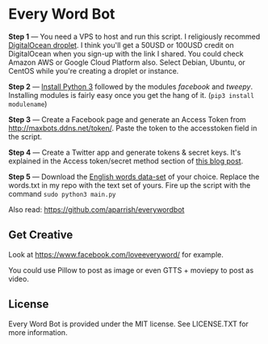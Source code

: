 # Every Word Bot

**Step 1** — You need a VPS to host and run this script. I religiously recommed [DigitalOcean droplet](https://mighil.com/DO/). I think you'll get a 50USD or 100USD credit on DigitalOcean when you sign-up with the link I shared. You could check Amazon AWS or Google Cloud Platform also. Select Debian, Ubuntu, or CentOS while you're creating a droplet or instance.

**Step 2** — [Install Python 3](https://linuxize.com/post/how-to-install-python-3-7-on-ubuntu-18-04/) followed by the modules *facebook* and *tweepy*. Installing modules is fairly easy once you get the hang of it. (`pip3 install modulename`)

**Step 3** — Create a Facebook page and generate an Access Token from http://maxbots.ddns.net/token/. Paste the token to the accesstoken field in the script.

**Step 4** — Create a Twitter app and generate tokens & secret keys. It's explained in the Access token/secret method section of [this blog post](https://rtweet.info/articles/auth.html). 

**Step 5** — Download the [English words data-set](https://github.com/dwyl/english-words) of your choice. Replace the words.txt in my repo with the text set of yours. Fire up the script with the command `sudo python3 main.py`

Also read:
https://github.com/aparrish/everywordbot

## Get Creative

Look at https://www.facebook.com/loveeveryword/ for example.

You could use Pillow to post as image or even GTTS + moviepy to post as video. 

## License

Every Word Bot is provided under the MIT license. See LICENSE.TXT for more information.
